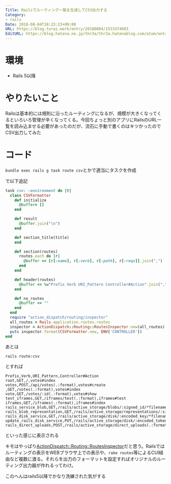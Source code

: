 ```yaml
---
Title: Railsでルーティング一覧を生成してCSV出力する
Category:
- rails
Date: 2018-08-04T18:23:23+09:00
URL: https://blog.turai.work/entry/20180804/1533374603
EditURL: https://blog.hatena.ne.jp/thr3a/thr3a.hatenablog.com/atom/entry/10257846132607545885
---
```


# 環境

- Rails 5以降

# やりたいこと

Railsは基本的には規則に沿ったルーティングになるが、規模が大きくなってくるといろいろ管理が辛くなってくる。今回ちょっと別のアプリにRailsのURL一覧を読み込ませる必要があったのだが、流石に手動で書くのはキツかったのでCSV出力してみた

# コード

`bundle exec rails g task route csv`とかで適当にタスクを作成

で以下追記

```ruby
task csv: :environment do |t|
  class CSVFormatter
    def initialize
      @buffer= []
    end

    def result
      @buffer.join("\n")
    end

    def section_title(title)
    end

    def section(routes)
      routes.each do |r|
        @buffer << [r[:name], r[:verb], r[:path], r[:reqs]].join(",")
      end
    end

    def header(routes)
      @buffer << %w"Prefix Verb URI_Pattern Controller#Action".join(",")
    end

    def no_routes
      @buffer << ""
    end
  end
  require "action_dispatch/routing/inspector"
  all_routes = Rails.application.routes.routes
  inspector = ActionDispatch::Routing::RoutesInspector.new(all_routes)
  puts inspector.format(CSVFormatter.new, ENV['CONTROLLER'])
end
```

あとは

```
rails route:csv
```

とすれば

```csv
Prefix,Verb,URI_Pattern,Controller#Action
root,GET,/,votes#index
votes,POST,/api/votes(.:format),votes#create
,GET,/votes(.:format),votes#index
vote,GET,/votes/:id(.:format),votes#show
test_iframes,GET,/iframes/test(.:format),iframes#test
iframes,GET,/iframes(.:format),iframes#index
rails_service_blob,GET,/rails/active_storage/blobs/:signed_id/*filename(.:format),active_storage/blobs#show
rails_blob_representation,GET,/rails/active_storage/representations/:signed_blob_id/:variation_key/*filename(.:format),active_storage/representations#show
rails_disk_service,GET,/rails/active_storage/disk/:encoded_key/*filename(.:format),active_storage/disk#show
update_rails_disk_service,PUT,/rails/active_storage/disk/:encoded_token(.:format),active_storage/disk#update
rails_direct_uploads,POST,/rails/active_storage/direct_uploads(.:format),active_storage/direct_uploads#create
```

といった感じに表示される

キモはやっぱり[ActionDispatch::Routing::RoutesInspector](https://github.com/rails/rails/blob/master/actionpack/lib/action_dispatch/routing/inspector.rb)だと思う。Railsではルーティングの表示をWEBブラウザ上での表示や、`rake routes`等によるCUI経由など複数に渡る。それらを出力のフォーマットを設定すればオリジナルのルーティング出力器が作れるってわけ。

このへんはrails5以降でかなり洗練された気がする
